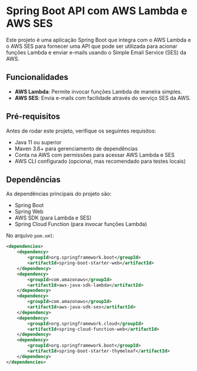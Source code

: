 # Spring Boot API com AWS Lambda e AWS SES

Este projeto é uma aplicação Spring Boot que integra com o AWS Lambda e o AWS SES para fornecer uma API que pode ser utilizada para acionar funções Lambda e enviar e-mails usando o Simple Email Service (SES) da AWS.

## Funcionalidades

- **AWS Lambda**: Permite invocar funções Lambda de maneira simples.
- **AWS SES**: Envia e-mails com facilidade através do serviço SES da AWS.

## Pré-requisitos

Antes de rodar este projeto, verifique os seguintes requisitos:

- Java 11 ou superior
- Maven 3.6+ para gerenciamento de dependências
- Conta na AWS com permissões para acessar AWS Lambda e SES
- AWS CLI configurado (opcional, mas recomendado para testes locais)

## Dependências

As dependências principais do projeto são:

- Spring Boot
- Spring Web
- AWS SDK (para Lambda e SES)
- Spring Cloud Function (para invocar funções Lambda)

No arquivo `pom.xml`:

```xml
<dependencies>
    <dependency>
        <groupId>org.springframework.boot</groupId>
        <artifactId>spring-boot-starter-web</artifactId>
    </dependency>
    <dependency>
        <groupId>com.amazonaws</groupId>
        <artifactId>aws-java-sdk-lambda</artifactId>
    </dependency>
    <dependency>
        <groupId>com.amazonaws</groupId>
        <artifactId>aws-java-sdk-ses</artifactId>
    </dependency>
    <dependency>
        <groupId>org.springframework.cloud</groupId>
        <artifactId>spring-cloud-function-web</artifactId>
    </dependency>
    <dependency>
        <groupId>org.springframework.boot</groupId>
        <artifactId>spring-boot-starter-thymeleaf</artifactId>
    </dependency>
</dependencies>
